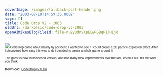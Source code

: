```yaml
---
coverImage: /images/fallback-post-header.png
date: "2003-07-10T14:59:36.000Z"
tags: []
title: Code Drop V2 - 2003
oldUrl: /darkbasic/code-drop-v2-2003
openAIMikesBlogFileId: file-nuZyBdnVXpEEwRGBqR1THIjo
---
```


![](https://www.mikecann.blog/wp-content/uploads/Image/codedrop.gif)<font size="1" face="Verdana, Arial, Helvetica, sans-serif">CodeDrop came about mainly by accident. I wanted to see if i could create a 2D particle explosion effect. After i discovered how easy this was to do i decided to create a whole game around it!</font>

<font size="1" face="Verdana, Arial, Helvetica, sans-serif">The game is now in its second version, and has many new improvements over the last, check it out, tell me what you think.</font>

<font size="1" face="Verdana, Arial, Helvetica, sans-serif">**Download:** [CodeDrop-v2.0.zip](https://www.mikecann.blog/Files/CodeDrop-v2.0.zip)
</font>
